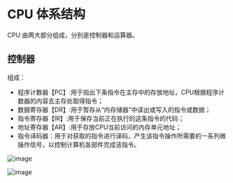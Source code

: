 # CPU 体系结构

CPU 由两大部分组成，分别是控制器和运算器。

## 控制器

组成：
 - 程序计数器【PC】:用于指出下条指令在主存中的存放地址，CPU根据程序计数器的内容去主存处取得指令；
 - 数据寄存器【DR】:用于暂存从“内存储器”中读出或写入的指令或数据；
 - 指令寄存器【IR】:用于保存当前正在执行的这条指令的代码；
 - 地址寄存器【AR】:用于存放CPU当前访问的内存单元地址；
 - 指令译码器：用于对获取的指令进行译码，产生该指令操作所需要的一系列微操作信号，以控制计算机各部件完成该指令。

![image](https://github.com/anna-symington/web-engineering/assets/160561460/6d5e1af4-9443-4d93-b572-ef1d655a98b8)

![image](https://github.com/anna-symington/web-engineering/assets/160561460/7992794b-430c-4321-9cda-60dccac7f2f1)
